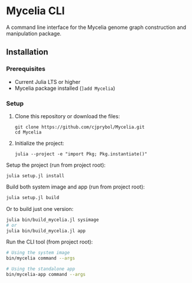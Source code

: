 # Mycelia CLI

A command line interface for the Mycelia genome graph construction and manipulation package.

## Installation

### Prerequisites

- Current Julia LTS or higher
- Mycelia package installed (`]add Mycelia`)

### Setup

1. Clone this repository or download the files:
   ```
   git clone https://github.com/cjprybol/Mycelia.git
   cd Mycelia
   ```

2. Initialize the project:
   ```
   julia --project -e "import Pkg; Pkg.instantiate()"
   ```

Setup the project (run from project root):
```
julia setup.jl install
```

Build both system image and app (run from project root):
```bash
julia setup.jl build
```

Or to build just one version:
```bash
julia bin/build_mycelia.jl sysimage
# or
julia bin/build_mycelia.jl app
```

Run the CLI tool (from project root):
```bash
# Using the system image
bin/mycelia command --args

# Using the standalone app
bin/mycelia-app command --args
```